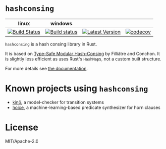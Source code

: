 # `hashconsing`

| linux | windows |     |     |
|:-----:|:-------:|:---:|:---:|
| [![Build Status](https://travis-ci.org/AdrienChampion/hashconsing.svg?branch=master)](https://travis-ci.org/AdrienChampion/hashconsing) | [![Build status](https://ci.appveyor.com/api/projects/status/db247pe2jp9uo9cs?svg=true)](https://ci.appveyor.com/project/AdrienChampion/hashconsing) | [![Latest Version](https://img.shields.io/crates/v/hashconsing.svg)](https://crates.io/crates/hashconsing) | [![codecov](https://codecov.io/gh/AdrienChampion/hashconsing/branch/master/graph/badge.svg)](https://codecov.io/gh/AdrienChampion/hashconsing) |

`hashconsing` is a hash consing library in Rust.

It is based on [Type-Safe Modular Hash-Consing][paper] by Filliâtre and Conchon. It is slightly less
efficient as uses Rust's `HashMap`s, not a custom built structure.

For more details see [the documentation][doc].

# Known projects using `hashconsing`

- [kinō][kino], a model-checker for transition systems
- [hoice][hoice], a machine-learning-based predicate synthesizer for horn clauses

# License

MIT/Apache-2.0

[paper]: http://dl.acm.org/citation.cfm?doid=1159876.1159880 (Conchon et al.)
[doc]: https://docs.rs/hashconsing (hashconsing documentation)
[kino]: https://github.com/kino-mc/kino (kino on github)
[hoice]: https://github.com/hopv/hoice (hoice on github)